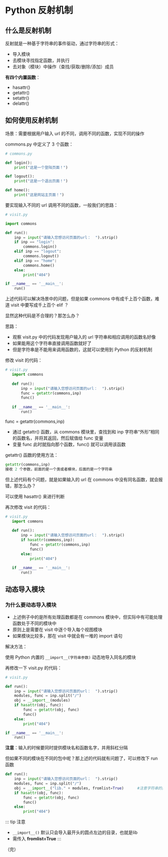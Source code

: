 # Python 反射机制

## 什么是反射机制

反射就是一种基于字符串的事件驱动，通过字符串的形式：
+ 导入模块
+ 去模块寻找指定函数，并执行
+ 去对象（模块）中操作（查找/获取/删除/添加）成员

**有四个内置函数**：
+ hasattr()
+ getattr()
+ setattr()
+ delattr()

## 如何使用反射机制

场景：需要根据用户输入 url 的不同，调用不同的函数，实现不同的操作

commons.py 中定义了 3 个函数：
```python
# commons.py

def login():
    print("这是一个登陆页面！")

def logout():
    print("这是一个退出页面！")

def home():
    print("这是网站主页面！")
```
要实现输入不同的 url 调用不同的函数，一般我们的思路：
```python
# visit.py

import commons

def run():
    inp = input("请输入您想访问页面的url：  ").strip()
    if inp == "login":
        commons.login()
    elif inp == "logout":
        commons.logout()
    elif inp == "home":
        commons.home()
    else:
        print("404")

if __name__ == '__main__':
    run()
```
上述代码可以解决场景中的问题，但是如果 commons 中有成千上百个函数，难道 visit 中要写成千上百个 elif ？

显然这种代码是不合理的？那怎么办？

思路：
+ 观察 visit.py 中的代码发现用户输入的 url 字符串和相应调用的函数名好像
+ 如果能用这个字符串直接调用函数就好了
+ 但是字符串是不能用来调用函数的，这就可以使用到 Python 的反射机制

修改 visit 的代码：
```python
# visit.py
   import commons 
   
   def run():
       inp = input("请输入您想访问页面的url：  ").strip()
       func = getattr(commons,inp)
       func() 
   
   if __name__ == '__main__':
       run()
```
func = getattr(commons,inp)
+ 通过 getattr() 函数，从 commons 模块里，查找到和 inp 字符串“外形”相同的函数名，并将其返回，然后赋值给 func 变量
+ 变量 func 此时就指向那个函数，func() 就可以调用该函数

getattr() 函数的使用方法：
```python
getattr(commons,inp)
接收 2 个参数，前面的是一个类或者模块，后面的是一个字符串
```
但上述代码有个问题，就是如果输入的 url 在 commons 中没有同名函数，就会报错，那怎么办？

可以使用 hasattr() 来进行判断

再次修改 visit 的代码：
```python
# visit.py
   import commons 
   
   def run():
       inp = input("请输入您想访问页面的url：  ").strip()
       if hasattr(commons,inp):
           func = getattr(commons,inp)
           func()
       else:
           print("404")
   
   if __name__ == '__main__':
       run()
```
## 动态导入模块

### 为什么要动态导入模块

+ 上述例子中的是所有处理函数都是在 commons 模块中，但实际中有可能处理函数处于不同的模块中
+ 原则上是需要在 visit 中逐个导入每个视图模块
+ 如果模块比较多，那在 visit 中就会有一堆的 import 语句

解决方法：

使用 Python 内置的 `__import__(字符串参数)` 动态地导入同名的模块

再修改一下 visit.py 的代码：
```python
# visit.py

def run():
    inp = input("请输入您想访问页面的url：  ").strip()
    modules, func = inp.split("/")
    obj = __import__(modules)
    if hasattr(obj, func):
        func = getattr(obj, func)
        func()
    else:
        print("404")

if __name__ == '__main__':
    run()
```
**注意**：输入的时候要同时提供模块名和函数名字，并用斜杠分隔

但如果不同的模块在不同的包中呢？那上述的代码就有问题了，可以修改下 run 函数
```python
def run():
    inp = input("请输入您想访问页面的url：  ").strip()
    modules, func = inp.split("/")
    obj = __import__("lib." + modules, fromlist=True)      #注意字符串的拼接
    if hasattr(obj, func):
        func = getattr(obj, func)
        func()
    else:
        print("404")
```
::: tip 注意
+ `__import__()` 默认只会导入最开头的圆点左边的目录，也就是lib
+ 需传入 **fromlist=True**
:::

（完）